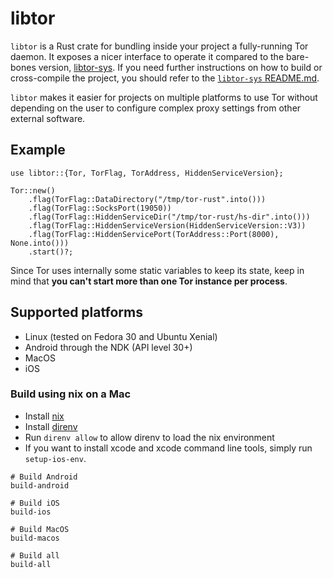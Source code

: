 # libtor

`libtor` is a Rust crate for bundling inside your project a fully-running Tor daemon.
It exposes a nicer interface to operate it compared to the bare-bones version, [libtor-sys](https://crates.io/crates/libtor-sys).
If you need further instructions on how to build or cross-compile the project, you should refer to the [`libtor-sys` README.md](https://github.com/MagicalBitcoin/libtor-sys).

`libtor` makes it easier for projects on multiple platforms to use Tor without depending on the user to configure complex proxy settings from other external software.

## Example

```
use libtor::{Tor, TorFlag, TorAddress, HiddenServiceVersion};

Tor::new()
    .flag(TorFlag::DataDirectory("/tmp/tor-rust".into()))
    .flag(TorFlag::SocksPort(19050))
    .flag(TorFlag::HiddenServiceDir("/tmp/tor-rust/hs-dir".into()))
    .flag(TorFlag::HiddenServiceVersion(HiddenServiceVersion::V3))
    .flag(TorFlag::HiddenServicePort(TorAddress::Port(8000), None.into()))
    .start()?;
```

Since Tor uses internally some static variables to keep its state, keep in mind that **you can't start more than one Tor instance per process**.

## Supported platforms

* Linux (tested on Fedora 30 and Ubuntu Xenial)
* Android through the NDK (API level 30+)
* MacOS
* iOS

### Build using nix on a Mac
- Install [nix](https://determinate.systems/nix-installer/)
- Install [direnv](https://direnv.net/)
- Run `direnv allow` to allow direnv to load the nix environment
- If you want to install xcode and xcode command line tools, simply run `setup-ios-env`.

```
# Build Android
build-android

# Build iOS
build-ios

# Build MacOS
build-macos

# Build all
build-all
```
